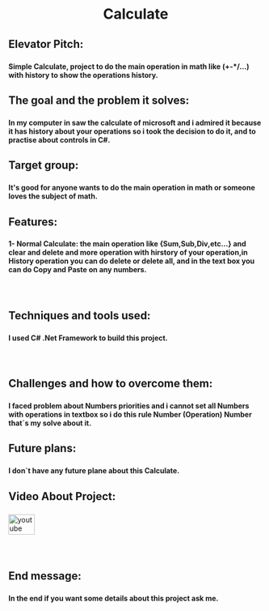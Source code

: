 <h1 align="center">Calculate</h1>

###

<h2 align="left">Elevator Pitch:</h2>

###

<h4 align="left">Simple Calculate, project to do the main operation in math like (+-*/...) with history to show the operations history.</h4>

###

<h2 align="left">The goal and the problem it solves:</h2>

###

<h4 align="left">In my computer in saw the calculate of microsoft and i admired it because it has history about your operations so i took the decision to do it, and to practise about controls in C#.</h4>

###

<h2 align="left">Target group:</h2>

###

<h4 align="left">It's good for anyone wants to do the main operation in math or someone loves the subject of math.</h4>

###

<h2 align="left">Features:</h2>

###

<h4 align="left">1- Normal Calculate: the main operation like {Sum,Sub,Div,etc...} and clear and delete and more operation with hirstory of your operation,in History operation you can do delete or delete all, and in the text box you can do Copy and Paste on any numbers.</h4>

###

<br clear="both">

<h2 align="left">Techniques and tools used:</h2>

###

<h4 align="left">I used C# .Net Framework to build this project.</h4>

###

<br clear="both">

<h2 align="left">Challenges and how to overcome them:</h2>

###

<h4 align="left">I faced problem about Numbers priorities and i cannot set all Numbers with operations in textbox so i do this rule Number (Operation) Number that`s my solve about it.</h4>

###

<h2 align="left">Future plans:</h2>

###

<h4 align="left">I don`t have any future plane about this Calculate.</h4>

###

<h2 align="left">Video About Project:</h2>

###

<div align="left">
  <a href="https://youtu.be/1EE6AXZo4vU?feature=shared" target="_blank">
    <img src="https://raw.githubusercontent.com/maurodesouza/profile-readme-generator/master/src/assets/icons/social/youtube/default.svg" width="52" height="40" alt="youtube logo"  />
  </a>
</div>

###

<br clear="both">

<h2 align="left">End message:</h2>

###

<h4 align="left">In the end if you want some details about this project ask me.</h4>

###
